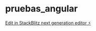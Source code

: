 # pruebas_angular

[Edit in StackBlitz next generation editor ⚡️](https://stackblitz.com/~/github.com/sjimenezx/pruebas_angular)